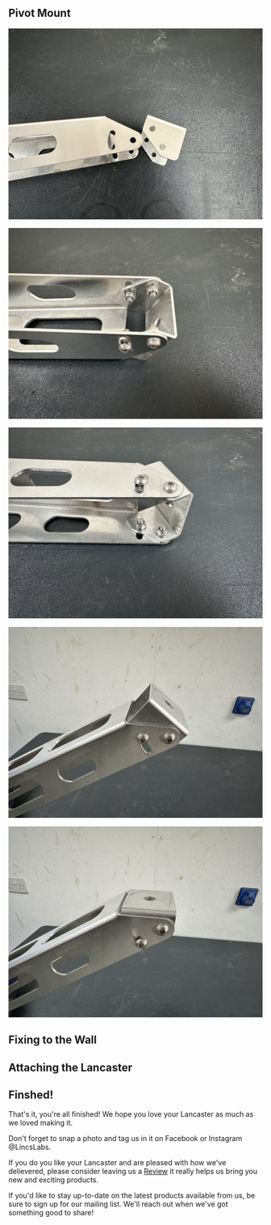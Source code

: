 ## Pivot Mount

![45](photos/45.jpeg)

![43](photos/43.jpeg)

![44](photos/44.jpeg)

![41](photos/41.jpeg)

![42](photos/42.jpeg)

## Fixing to the Wall

## Attaching the Lancaster

## Finshed!

That's it, you're all finished! We hope you love your Lancaster as much as we loved making it.

Don't forget to snap a photo and tag us in it on Facebook or Instagram @LincsLabs.

If you do you like your Lancaster and are pleased with how we've delievered, please consider leaving us a [Review](https://www.facebook.com/LincsLabs/reviews) it really helps us bring you new and exciting products.

If you'd like to stay up-to-date on the latest products available from us, be sure to sign up for our mailing list. We'll reach out when we've got something good to share!